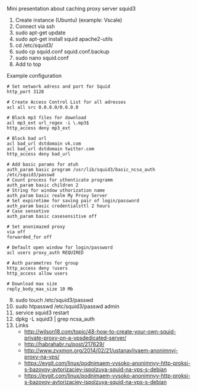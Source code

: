 Mini presentation about caching proxy server squid3

1. Create instance (Ubuntu) (example: Vscale)
2. Connect via ssh
3. sudo apt-get update
4. sudo apt-get install squid apache2-utils
5. cd /etc/squid3/
6. sudo cp squid.conf squid.conf.backup
7. sudo nano squid.conf
8. Add to top

Example configuration

```
# Set network adress and port for Squid
http_port 3128 

# Create Access Control List for all adresses
acl all src 0.0.0.0/0.0.0.0

# Block mp3 files for download
acl mp3_ext url_regex -i \.mp3$
http_access deny mp3_ext

# Block bad url
acl bad_url dstdomain vk.com
acl bad_url dstdomain twitter.com
http_access deny bad_url

# Add basic params for atuh
auth_param basic program /usr/lib/squid3/basic_ncsa_auth /etc/squid3/passwd
# Count process for uthenticate programm
auth_param basic children 2
# String for window uthorization name
auth_param basic realm My Proxy Server
# Set expiretime for saving pair of login/password
auth_param basic credentialsttl 2 hours
# Case sensetive
auth_param basic casesensitive off

# Set anonimazed proxy
via off
forwarded_for off

# Default open window for login/password
acl users proxy_auth REQUIRED

# Auth parametres for group
http_access deny !users
http_access allow users

# Download max size
reply_body_max_size 10 Mb

```
9. sudo touch /etc/squid3/passwd
10. sudo htpasswd /etc/squid3/passwd admin
11. service squid3 restart
12. dpkg -L squid3 | grep ncsa_auth
13. Links
    - http://wilson18.com/topic/48-how-to-create-your-own-squid-private-proxy-on-a-vpsdedicated-server/
    - http://habrahabr.ru/post/217629/
    - http://www.zyxmon.org/2014/02/21/ustanavlivaem-anonimnyj-proxy-na-vps/
    - https://evgit.com/linux/podnimaem-vysoko-anonimnyy-http-proksi-s-bazovoy-avtorizaciey-ispolzuya-squid-na-vps-s-debian
    - https://evgit.com/linux/podnimaem-vysoko-anonimnyy-http-proksi-s-bazovoy-avtorizaciey-ispolzuya-squid-na-vps-s-debian
